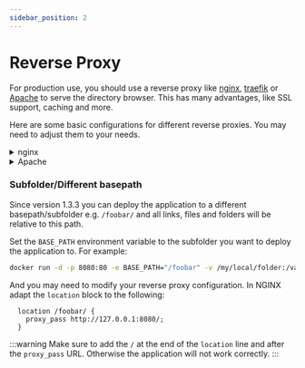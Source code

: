 ```yaml
---
sidebar_position: 2
---
```

# Reverse Proxy

For production use, you should use a reverse proxy like [nginx](https://nginx.org/), [traefik](https://traefik.io/traefik/) or [Apache](https://httpd.apache.org/) to serve the directory browser. This has many advantages, like SSL support, caching and more.

Here are some basic configurations for different reverse proxies. You may need to adjust them to your needs.

<details>
<summary>nginx</summary>

```nginx
server {
  listen 80;
  listen 443 ssl;
  server_name domain.tld;

  location / {
    proxy_pass http://127.0.0.1:8080/;
  }

  ssl_certificate /path/to/cert.pem;
  ssl_certificate_key /path/to/cert.key;
}
```

</details>

<details>
<summary>Apache</summary>

```apache
<VirtualHost *:80>
  ServerName domain.tld

  ProxyPass / http://127.0.0.1:8080/
  ProxyPassReverse / http://127.0.0.1:8080/
</VirtualHost>

<VirtualHost *:443>
  ServerName domain.tld

  ProxyPass / http://127.0.0.1:8080/
  ProxyPassReverse / http://127.0.0.1:8080/

  SSLEngine on
  SSLCertificateFile cert.pem
  SSLCertificateKeyFile cert.key
</VirtualHost>
```

</details>

### Subfolder/Different basepath
Since version 1.3.3 you can deploy the application to a different basepath/subfolder e.g. `/foobar/` and all links, files and folders will be relative to this path.

Set the `BASE_PATH` environment variable to the subfolder you want to deploy the application to. For example:

```bash
docker run -d -p 8080:80 -e BASE_PATH="/foobar" -v /my/local/folder:/var/www/html/public:ro -v redissave:/var/lib/redis/ -it adrianschubek/dir-browser
```

And you may need to modify your reverse proxy configuration. In NGINX adapt the `location` block to the following:

```nginx
  location /foobar/ {
    proxy_pass http://127.0.0.1:8080/;
  }
```

:::warning
Make sure to add the `/` at the end of the `location` line and after the `proxy_pass` URL. Otherwise the application will not work correctly.
:::